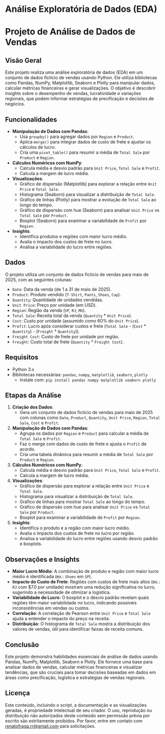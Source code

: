 # Análise Exploratória de Dados (EDA)
# Projeto de Análise de Dados de Vendas

## Visão Geral
Este projeto realiza uma análise exploratória de dados (EDA) em um conjunto de dados fictício de vendas usando Python. Ele utiliza bibliotecas como Pandas, NumPy, Matplotlib, Seaborn e Plotly para manipular dados, calcular métricas financeiras e gerar visualizações. O objetivo é descobrir insights sobre o desempenho de vendas, lucratividade e variações regionais, que podem informar estratégias de precificação e decisões de negócios.

## Funcionalidades
- **Manipulação de Dados com Pandas**:
  - Usa `groupby()` para agregar dados por `Region` e `Product`.
  - Aplica `merge()` para integrar dados de custo de frete e ajustar os cálculos de lucro.
  - Cria uma `pivot_table()` para resumir a média de `Total Sale` por `Product` e `Region`.
- **Cálculos Numéricos com NumPy**:
  - Calcula média e desvio padrão para `Unit Price`, `Total Sale` e `Profit`.
  - Calcula a margem de lucro média.
- **Visualizações**:
  - Gráfico de dispersão (Matplotlib) para explorar a relação entre `Unit Price` e `Total Sale`.
  - Histograma (Seaborn) para visualizar a distribuição de `Total Sale`.
  - Gráfico de linhas (Plotly) para mostrar a evolução de `Total Sale` ao longo do tempo.
  - Gráfico de dispersão com hue (Seaborn) para analisar `Unit Price` vs `Total Sale` por `Product`.
  - Boxplot (Seaborn) para examinar a variabilidade de `Profit` por `Region`.
- **Insights**:
  - Identifica produtos e regiões com maior lucro médio.
  - Avalia o impacto dos custos de frete no lucro.
  - Analisa a variabilidade do lucro entre regiões.

## Dados
O projeto utiliza um conjunto de dados fictício de vendas para maio de 2025, com as seguintes colunas:
- `Date`: Data da venda (de 1 a 31 de maio de 2025).
- `Product`: Produto vendido (`T-Shirt`, `Pants`, `Shoes`, `Cap`).
- `Quantity`: Quantidade de unidades vendidas.
- `Unit Price`: Preço por unidade (em USD).
- `Region`: Região da venda (`SP`, `RJ`, `MG`).
- `Total Sale`: Receita total da venda (`Quantity` * `Unit Price`).
- `Cost`: Custo por unidade (assumido como 60% do `Unit Price`).
- `Profit`: Lucro após considerar custos e frete (`Total Sale` - (`Cost` * `Quantity`) - (`Freight` * `Quantity`)).
- `Freight Cost`: Custo de frete por unidade por região.
- `Freight`: Custo total de frete (`Quantity` * `Freight Cost`).

## Requisitos
- Python 3.x
- Bibliotecas necessárias: `pandas`, `numpy`, `matplotlib`, `seaborn`, `plotly`
  - Instale com: `pip install pandas numpy matplotlib seaborn plotly`

## Etapas da Análise
1. **Criação dos Dados**:
   - Gera um conjunto de dados fictício de vendas para maio de 2025 com colunas como `Date`, `Product`, `Quantity`, `Unit Price`, `Region`, `Total Sale`, `Cost` e `Profit`.
2. **Manipulação de Dados com Pandas**:
   - Agrupa os dados por `Region` e `Product` para calcular a média de `Total Sale` e `Profit`.
   - Faz o merge com dados de custo de frete e ajusta o `Profit` de acordo.
   - Cria uma tabela dinâmica para resumir a média de `Total Sale` por `Product` e `Region`.
3. **Cálculos Numéricos com NumPy**:
   - Calcula média e desvio padrão para `Unit Price`, `Total Sale` e `Profit`.
   - Calcula a margem de lucro média.
4. **Visualizações**:
   - Gráfico de dispersão para explorar a relação entre `Unit Price` e `Total Sale`.
   - Histograma para visualizar a distribuição de `Total Sale`.
   - Gráfico de linhas para mostrar `Total Sale` ao longo do tempo.
   - Gráfico de dispersão com hue para analisar `Unit Price` vs `Total Sale` por `Product`.
   - Boxplot para examinar a variabilidade de `Profit` por `Region`.
5. **Insights**:
   - Identifica o produto e a região com maior lucro médio.
   - Avalia o impacto dos custos de frete no lucro por região.
   - Analisa a variabilidade do lucro entre regiões usando desvio padrão e boxplots.

## Observações e Insights
- **Maior Lucro Médio**: A combinação de produto e região com maior lucro médio é identificada (ex.: `Shoes` em `SP`).
- **Impacto do Custo de Frete**: Regiões com custos de frete mais altos (ex.: `RJ` com $7.0 por unidade) mostram uma redução significativa no lucro, sugerindo a necessidade de otimizar a logística.
- **Variabilidade do Lucro**: O boxplot e o desvio padrão revelam quais regiões têm maior variabilidade no lucro, indicando possíveis inconsistências em vendas ou custos.
- **Correlação**: A correlação de Pearson entre `Unit Price` e `Total Sale` ajuda a entender o impacto do preço na receita.
- **Distribuição**: O histograma de `Total Sale` mostra a distribuição dos valores de vendas, útil para identificar faixas de receita comuns.

## Conclusão
Este projeto demonstra habilidades essenciais de análise de dados usando Pandas, NumPy, Matplotlib, Seaborn e Plotly. Ele fornece uma base para analisar dados de vendas, calcular métricas financeiras e visualizar tendências, que são cruciais para tomar decisões baseadas em dados em áreas como precificação, logística e estratégias de vendas regionais.

## Licença
Este conteúdo, incluindo o script, a documentação e as visualizações geradas, é propriedade intelectual de seu criador. O uso, reprodução ou distribuição não autorizados deste conteúdo sem permissão prévia por escrito são estritamente proibidos. Por favor, entre em contato com renatofraga.rr@gmail.com para solicitações.